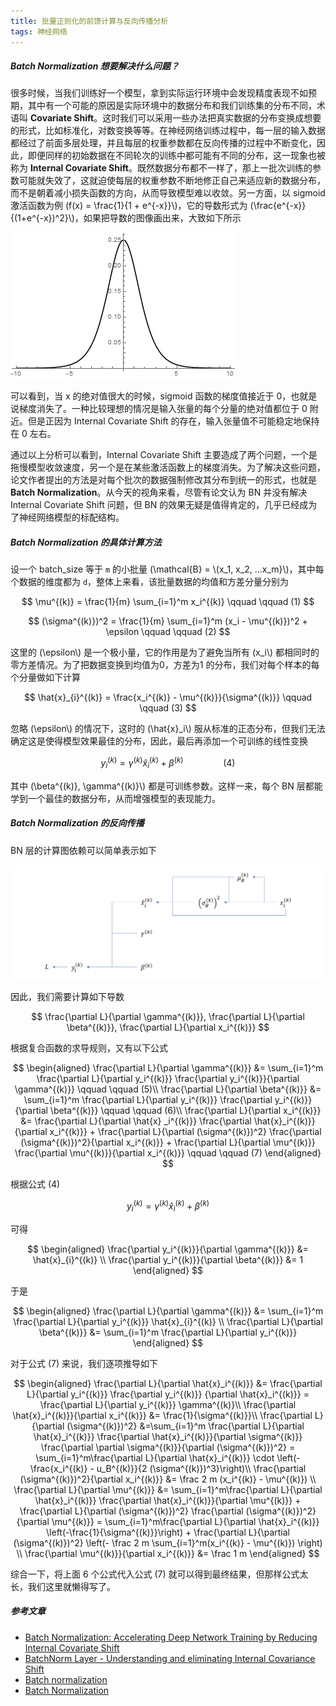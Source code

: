 ```yaml
---
title: 批量正则化的前馈计算与反向传播分析
tags: 神经网络
---
```


##### Batch Normalization 想要解决什么问题？

很多时候，当我们训练好一个模型，拿到实际运行环境中会发现精度表现不如预期，其中有一个可能的原因是实际环境中的数据分布和我们训练集的分布不同，术语叫 **Covariate Shift**。这时我们可以采用一些办法把真实数据的分布变换成想要的形式，比如标准化，对数变换等等。在神经网络训练过程中，每一层的输入数据都经过了前面多层处理，并且每层的权重参数都在反向传播的过程中不断变化，因此，即便同样的初始数据在不同轮次的训练中都可能有不同的分布，这一现象也被称为 **Internal Covariate Shift**。既然数据分布都不一样了，那上一批次训练的参数可能就失效了，这就迫使每层的权重参数不断地修正自己来适应新的数据分布，而不是朝着减小损失函数的方向，从而导致模型难以收敛。另一方面，以 sigmoid 激活函数为例 \(f(x) = \frac{1}{1 + e^{-x}}\\)，它的导数形式为 \(\frac{e^{-x}}{(1+e^{-x})^2}\\)，如果把导数的图像画出来，大致如下所示

![](/resources/2022-07-19-bn/bn_sigmoid-derivative.png)

可以看到，当 x 的绝对值很大的时候，sigmoid 函数的梯度值接近于 0，也就是说梯度消失了。一种比较理想的情况是输入张量的每个分量的绝对值都位于 0 附近。但是正因为 Internal Covariate Shift 的存在，输入张量值不可能稳定地保持在 0 左右。

通过以上分析可以看到，Internal Covariate Shift 主要造成了两个问题，一个是拖慢模型收敛速度，另一个是在某些激活函数上的梯度消失。为了解决这些问题，论文作者提出的方法是对每个批次的数据强制修改其分布到统一的形式，也就是 **Batch Normalization**。从今天的视角来看，尽管有论文认为 BN 并没有解决 Internal Covariate Shift 问题，但 BN 的效果无疑是值得肯定的，几乎已经成为了神经网络模型的标配结构。

##### Batch Normalization 的具体计算方法

设一个 batch_size 等于 `m` 的小批量 \(\mathcal{B} = \\(x_1, x_2, ...x_m\}\\)，其中每个数据的维度都为 `d`，整体上来看，该批量数据的均值和方差分量分别为

$$
  \mu^{(k)} = \frac{1}{m} \sum_{i=1}^m x_i^{(k)} \qquad \qquad (1)
  $$
  
$$ 
    (\sigma^{(k)})^2 = \frac{1}{m} \sum_{i=1}^m (x_i - \mu^{(k)})^2  + \epsilon \qquad \qquad (2)
$$

这里的 \(\epsilon\\) 是一个极小量，它的作用是为了避免当所有 \(x_i\\) 都相同时的零方差情况。为了把数据变换到均值为0，方差为1 的分布，我们对每个样本的每个分量做如下计算

$$
  \hat{x}_{i}^{(k)} = \frac{x_i^{(k)} - \mu^{(k)}}{\sigma^{(k)}} \qquad \qquad (3)
  $$

忽略 \(\epsilon\\) 的情况下，这时的 \(\hat{x}_i\\) 服从标准的正态分布，但我们无法确定这是使得模型效果最佳的分布，因此，最后再添加一个可训练的线性变换

$$
  y_i^{(k)} = \gamma^{(k)} \hat{x}_{i}^{(k)} + \beta^{(k)}  \qquad \qquad (4)
  $$

其中 \(\beta^{(k)}, \gamma^{(k)}\\) 都是可训练参数。这样一来，每个 BN 层都能学到一个最佳的数据分布，从而增强模型的表现能力。

##### Batch Normalization 的反向传播

BN 层的计算图依赖可以简单表示如下

![](/resources/2022-07-19-bn/bn_dependency.png)

因此，我们需要计算如下导数

$$
  \frac{\partial L}{\partial \gamma^{(k)}}, 
  \frac{\partial L}{\partial \beta^{(k)}},
  \frac{\partial L}{\partial x_i^{(k)}}
  $$

根据复合函数的求导规则，又有以下公式

$$
  \begin{aligned}
  \frac{\partial L}{\partial \gamma^{(k)}} &= \sum_{i=1}^m \frac{\partial L}{\partial y_i^{(k)}} \frac{\partial y_i^{(k)}}{\partial \gamma^{(k)}} \qquad \qquad (5)\\
  \frac{\partial L}{\partial \beta^{(k)}} &= \sum_{i=1}^m \frac{\partial L}{\partial y_i^{(k)}} \frac{\partial y_i^{(k)}}{\partial \beta^{(k)}}  \qquad \qquad (6)\\
  \frac{\partial L}{\partial x_i^{(k)}} &= \frac{\partial L}{\partial \hat{x}
  _i^{(k)}} \frac{\partial \hat{x}_i^{(k)}}{\partial x_i^{(k)}} + 
  \frac{\partial L}{\partial (\sigma^{(k)})^2} \frac{\partial (\sigma^{(k)})^2}{\partial x_i^{(k)}} +
  \frac{\partial L}{\partial \mu^{(k)}} \frac{\partial \mu^{(k)}}{\partial x_i^{(k)}} 
  \qquad \qquad (7)
  \end{aligned}
  $$

根据公式 (4)

$$
  y_i^{(k)} = \gamma^{(k)} \hat{x}_{i}^{(k)} + \beta^{(k)} 
  $$

可得 

$$
  \begin{aligned}
  \frac{\partial y_i^{(k)}}{\partial \gamma^{(k)}} &= \hat{x}_{i}^{(k)} \\
  \frac{\partial y_i^{(k)}}{\partial \beta^{(k)}} &= 1 
  \end{aligned}
  $$

于是 

$$
  \begin{aligned}
  \frac{\partial L}{\partial \gamma^{(k)}} &=  \sum_{i=1}^m \frac{\partial L}{\partial y_i^{(k)}} \hat{x}_{i}^{(k)} \\
  \frac{\partial L}{\partial \beta^{(k)}} &= \sum_{i=1}^m \frac{\partial L}{\partial y_i^{(k)}}
  \end{aligned}
  $$

对于公式 (7) 来说，我们逐项推导如下

$$
  \begin{aligned}
  \frac{\partial L}{\partial \hat{x}_i^{(k)}} &= \frac{\partial L}{\partial y_i^{(k)}} \frac{\partial y_i^{(k)}} {\partial \hat{x}_i^{(k)}} = \frac{\partial L}{\partial y_i^{(k)}} \gamma^{(k)}\\
  \frac{\partial \hat{x}_i^{(k)}}{\partial x_i^{(k)}} &= \frac{1}{\sigma^{(k)}}\\
  \frac{\partial L}{\partial (\sigma^{(k)})^2} &=\sum_{i=1}^m \frac{\partial L}{\partial \hat{x}_i^{(k)}}  \frac{\partial \hat{x}_i^{(k)}}{\partial \sigma^{(k)}} \frac{\partial \partial \sigma^{(k)}}{\partial (\sigma^{(k)})^2} = 
  \sum_{i=1}^m\frac{\partial L}{\partial \hat{x}_i^{(k)}}  \cdot \left(-\frac{x_i^{(k)} - u_B^{(k)}}{2 (\sigma^{(k)})^3}\right)\\
   \frac{\partial (\sigma^{(k)})^2}{\partial x_i^{(k)}}  &= \frac 2 m (x_i^{(k)} - \mu^{(k)}) \\
  \frac{\partial L}{\partial \mu^{(k)}} &= \sum_{i=1}^m\frac{\partial L}{\partial \hat{x}_i^{(k)}} \frac{\partial \hat{x}_i^{(k)}}{\partial \mu^{(k)}} + \frac{\partial L}{\partial (\sigma^{(k)})^2} \frac{\partial (\sigma^{(k)})^2}{\partial \mu^{(k)}} = 
  \sum_{i=1}^m\frac{\partial L}{\partial \hat{x}_i^{(k)}} \left(-\frac{1}{\sigma^{(k)}}\right) + \frac{\partial L}{\partial (\sigma^{(k)})^2} \left(- \frac 2 m \sum_{i=1}^m(x_i^{(k)} - \mu^{(k)}) \right) \\
  \frac{\partial \mu^{(k)}}{\partial x_i^{(k)}} &= \frac 1 m
  \end{aligned}
  $$

综合一下，将上面 6 个公式代入公式 (7) 就可以得到最终结果，但那样公式太长，我们这里就懒得写了。

##### 参考文章

* [Batch Normalization: Accelerating Deep Network Training by Reducing Internal Covariate Shift](https://arxiv.org/abs/1502.03167)
* [BatchNorm Layer - Understanding and eliminating Internal Covariance Shift](https://deepnotes.io/batchnorm)
* [Batch normalization](https://en.wikipedia.org/wiki/Batch_normalization)
* [Batch Normalization](https://studentweb.uvic.ca/~leizhao/Reading/Batch%20Normalization)